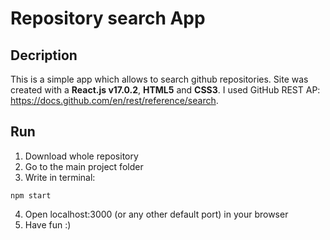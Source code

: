 # Repository search App

## Decription
This is a simple app which allows to search github repositories. Site was created with a **React.js v17.0.2**, **HTML5** and **CSS3**. I used GitHub REST AP: https://docs.github.com/en/rest/reference/search.

## Run
1. Download whole repository 
2. Go to the main project folder
3. Write  in terminal:
```
npm start
```
4. Open localhost:3000 (or any other default port) in your browser
5. Have fun :)

